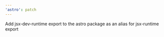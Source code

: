 ```yaml
---
'astro': patch
---
```


Add jsx-dev-runtime export to the astro package as an alias for jsx-runtime export
